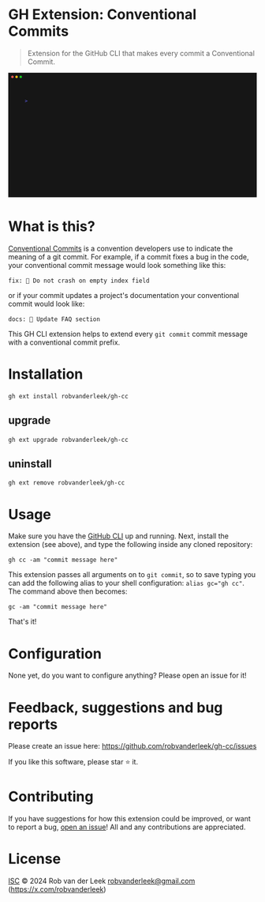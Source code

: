 # GH Extension: Conventional Commits

> Extension for the GitHub CLI that makes every commit a Conventional Commit.

<div align="center">

![demo](docs/demo.gif)

</div>

# What is this?

[Conventional Commits](https://www.conventionalcommits.org/) is a convention
developers use to indicate the meaning of a git commit. For example, if a
commit fixes a bug in the code, your conventional commit message would look
something like this:

```shell
fix: 🐛 Do not crash on empty index field
```

or if your commit updates a project's documentation your conventional commit would look like:

```shell
docs: 📝 Update FAQ section
```

This GH CLI extension helps to extend every `git commit` commit message with a
conventional commit prefix. 

# Installation

```shell
gh ext install robvanderleek/gh-cc
```

## upgrade

```shell
gh ext upgrade robvanderleek/gh-cc
```

## uninstall

```shell
gh ext remove robvanderleek/gh-cc
```

# Usage

Make sure you have the [GitHub CLI](https://cli.github.com/) up and running.
Next, install the extension (see above), and type the following inside any
cloned repository:

```shell
gh cc -am "commit message here"
```

This extension passes all arguments on to `git commit`, so to save typing you
can add the following alias to your shell configuration: `alias gc="gh cc"`.
The command above then becomes:

```shell
gc -am "commit message here"
```

That's it!

# Configuration

None yet, do you want to configure anything? Please open an issue for it!

# Feedback, suggestions and bug reports

Please create an issue here: https://github.com/robvanderleek/gh-cc/issues

If you like this software, please star :star: it.

# Contributing

If you have suggestions for how this extension could be improved, or want to
report a bug, [open an issue](https://github.com/robvanderleek/gh-cc/issues)!
All and any contributions are appreciated.

# License

[ISC](LICENSE) © 2024 Rob van der Leek <robvanderleek@gmail.com>
(https://x.com/robvanderleek)
